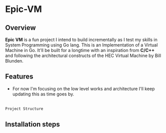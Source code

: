 # Epic-VM

## Overview
**Epic VM** is a fun project I intend to build incrementally as I test my skills in System Programming using Go lang.
This is an Implementation of a Virtual Machine in Go.
It'll be built for a longtime with an inspiration from **C/C++** and following the architectural constructs of the HEC Virtual Machine by Bill Blunden.

## Features
- For now I'm focusing on the low level works and architecture I'll keep updating this as time goes by.

######
    Project Structure
    

## Installation steps
